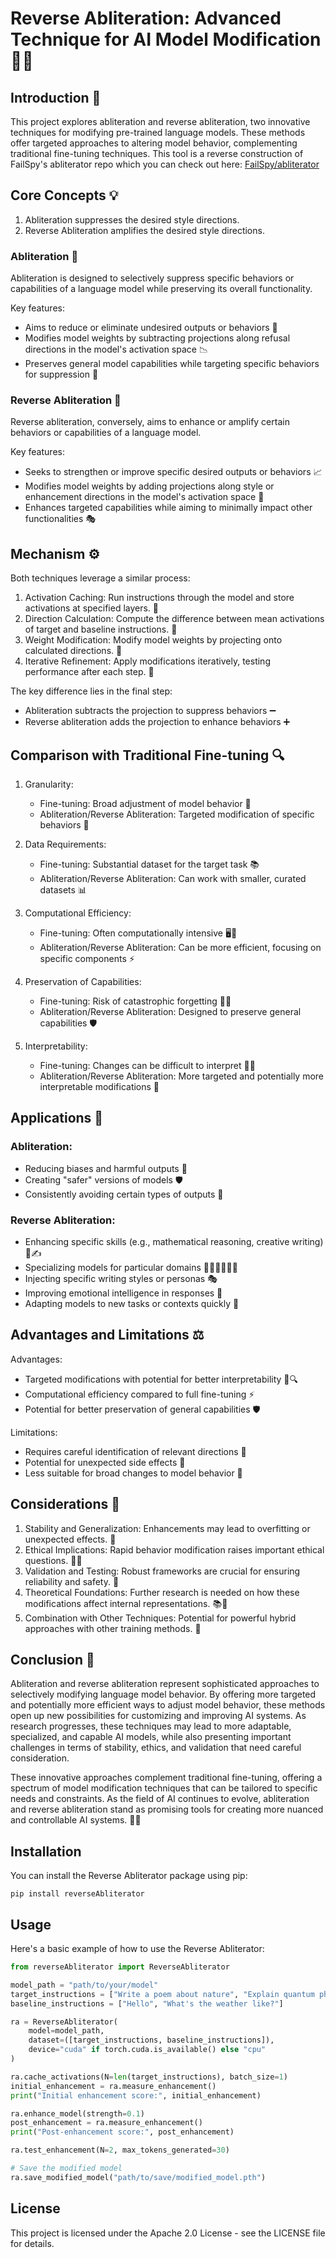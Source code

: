 # Reverse Abliteration: Advanced Technique for AI Model Modification🧠🔧

## Introduction 🌟

This project explores abliteration and reverse abliteration, two innovative techniques for modifying pre-trained language models. These methods offer targeted approaches to altering model behavior, complementing traditional fine-tuning techniques. This tool is a reverse construction of FailSpy's abliterator repo which you can check out here:
[FailSpy/abliterator](https://github.com/FailSpy/abliterator)

## Core Concepts 💡

1. Abliteration suppresses the desired style directions.
2. Reverse Abliteration amplifies the desired style directions.

### Abliteration 🚫

Abliteration is designed to selectively suppress specific behaviors or capabilities of a language model while preserving its overall functionality.

Key features:
- Aims to reduce or eliminate undesired outputs or behaviors 🛑
- Modifies model weights by subtracting projections along refusal directions in the model's activation space 📉
- Preserves general model capabilities while targeting specific behaviors for suppression 🎯

### Reverse Abliteration 🔄

Reverse abliteration, conversely, aims to enhance or amplify certain behaviors or capabilities of a language model.

Key features:
- Seeks to strengthen or improve specific desired outputs or behaviors 📈
- Modifies model weights by adding projections along style or enhancement directions in the model's activation space 🔼
- Enhances targeted capabilities while aiming to minimally impact other functionalities 🎭

## Mechanism ⚙️

Both techniques leverage a similar process:

1. Activation Caching: Run instructions through the model and store activations at specified layers. 💾
2. Direction Calculation: Compute the difference between mean activations of target and baseline instructions. 🧮
3. Weight Modification: Modify model weights by projecting onto calculated directions. 🔧
4. Iterative Refinement: Apply modifications iteratively, testing performance after each step. 🔁

The key difference lies in the final step:
- Abliteration subtracts the projection to suppress behaviors ➖
- Reverse abliteration adds the projection to enhance behaviors ➕

## Comparison with Traditional Fine-tuning 🔍

1. Granularity:
   - Fine-tuning: Broad adjustment of model behavior 🌊
   - Abliteration/Reverse Abliteration: Targeted modification of specific behaviors 🎯

2. Data Requirements:
   - Fine-tuning: Substantial dataset for the target task 📚
   - Abliteration/Reverse Abliteration: Can work with smaller, curated datasets 📊

3. Computational Efficiency:
   - Fine-tuning: Often computationally intensive 🖥️💨
   - Abliteration/Reverse Abliteration: Can be more efficient, focusing on specific components ⚡

4. Preservation of Capabilities:
   - Fine-tuning: Risk of catastrophic forgetting 🧠💨
   - Abliteration/Reverse Abliteration: Designed to preserve general capabilities 🛡️

5. Interpretability:
   - Fine-tuning: Changes can be difficult to interpret 🕵️‍♀️
   - Abliteration/Reverse Abliteration: More targeted and potentially more interpretable modifications 🔬

## Applications 🚀

### Abliteration:
- Reducing biases and harmful outputs 🚯
- Creating "safer" versions of models 🛡️
- Consistently avoiding certain types of outputs 🚫

### Reverse Abliteration:
- Enhancing specific skills (e.g., mathematical reasoning, creative writing) 🧮✍️
- Specializing models for particular domains 👩‍⚕️👨‍💼👩‍🔬
- Injecting specific writing styles or personas 🎭
- Improving emotional intelligence in responses 🤗
- Adapting models to new tasks or contexts quickly 🦾

## Advantages and Limitations ⚖️

Advantages:
- Targeted modifications with potential for better interpretability 🎯🔍
- Computational efficiency compared to full fine-tuning ⚡
- Potential for better preservation of general capabilities 🛡️

Limitations:
- Requires careful identification of relevant directions 🧭
- Potential for unexpected side effects 🎲
- Less suitable for broad changes to model behavior 🌊

## Considerations 🤔

1. Stability and Generalization: Enhancements may lead to overfitting or unexpected effects. 🌋
2. Ethical Implications: Rapid behavior modification raises important ethical questions. 🧑‍⚖️
3. Validation and Testing: Robust frameworks are crucial for ensuring reliability and safety. 🧪
4. Theoretical Foundations: Further research is needed on how these modifications affect internal representations. 📚🔬
5. Combination with Other Techniques: Potential for powerful hybrid approaches with other training methods. 🧩

## Conclusion 🌟

Abliteration and reverse abliteration represent sophisticated approaches to selectively modifying language model behavior. By offering more targeted and potentially more efficient ways to adjust model behavior, these methods open up new possibilities for customizing and improving AI systems. As research progresses, these techniques may lead to more adaptable, specialized, and capable AI models, while also presenting important challenges in terms of stability, ethics, and validation that need careful consideration.

These innovative approaches complement traditional fine-tuning, offering a spectrum of model modification techniques that can be tailored to specific needs and constraints. As the field of AI continues to evolve, abliteration and reverse abliteration stand as promising tools for creating more nuanced and controllable AI systems. 🚀🤖

## Installation

You can install the Reverse Abliterator package using pip:

```
pip install reverseAbliterator
```

## Usage

Here's a basic example of how to use the Reverse Abliterator:

```python
from reverseAbliterator import ReverseAbliterator

model_path = "path/to/your/model"
target_instructions = ["Write a poem about nature", "Explain quantum physics"]
baseline_instructions = ["Hello", "What's the weather like?"]

ra = ReverseAbliterator(
    model=model_path,
    dataset=([target_instructions, baseline_instructions]),
    device="cuda" if torch.cuda.is_available() else "cpu"
)

ra.cache_activations(N=len(target_instructions), batch_size=1)
initial_enhancement = ra.measure_enhancement()
print("Initial enhancement score:", initial_enhancement)

ra.enhance_model(strength=0.1)
post_enhancement = ra.measure_enhancement()
print("Post-enhancement score:", post_enhancement)

ra.test_enhancement(N=2, max_tokens_generated=30)

# Save the modified model
ra.save_modified_model("path/to/save/modified_model.pth")
```

## License

This project is licensed under the Apache 2.0 License - see the LICENSE file for details.
